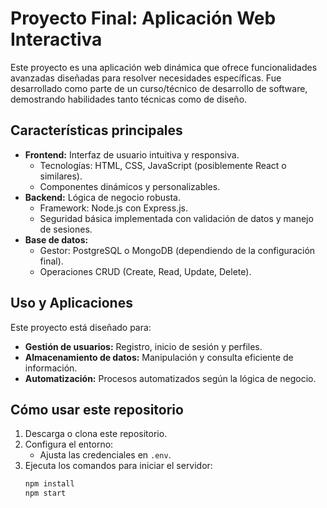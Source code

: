 # Proyecto Final: Aplicación Web Interactiva

Este proyecto es una aplicación web dinámica que ofrece funcionalidades avanzadas diseñadas para resolver necesidades específicas. Fue desarrollado como parte de un curso/técnico de desarrollo de software, demostrando habilidades tanto técnicas como de diseño.

## Características principales
- **Frontend:** Interfaz de usuario intuitiva y responsiva.
  - Tecnologías: HTML, CSS, JavaScript (posiblemente React o similares).
  - Componentes dinámicos y personalizables.
- **Backend:** Lógica de negocio robusta.
  - Framework: Node.js con Express.js.
  - Seguridad básica implementada con validación de datos y manejo de sesiones.
- **Base de datos:**
  - Gestor: PostgreSQL o MongoDB (dependiendo de la configuración final).
  - Operaciones CRUD (Create, Read, Update, Delete).

## Uso y Aplicaciones
Este proyecto está diseñado para:
- **Gestión de usuarios:** Registro, inicio de sesión y perfiles.
- **Almacenamiento de datos:** Manipulación y consulta eficiente de información.
- **Automatización:** Procesos automatizados según la lógica de negocio.

## Cómo usar este repositorio
1. Descarga o clona este repositorio.
2. Configura el entorno:
   - Ajusta las credenciales en `.env`.
3. Ejecuta los comandos para iniciar el servidor:
   ```bash
   npm install
   npm start
